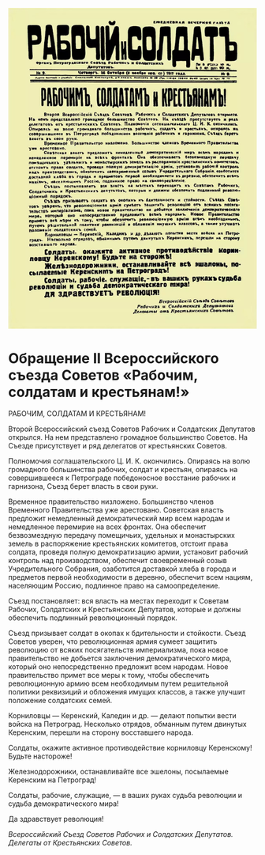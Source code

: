 
![](./img/old/rabochiiISoldat.jpg)


# Обращение II Всероссийского съезда Советов «Рабочим, солдатам и крестьянам!»




РАБОЧИМ, СОЛДАТАМ И КРЕСТЬЯНАМ!





Второй
Всероссийский съезд Советов Рабочих и Солдатских Депутатов открылся. На
нем представлено громадное большинство Советов. На Съезде присутствует и
ряд делегатов от крестьянских Советов.



Полномочия
соглашательского Ц. И. К. окончились. Опираясь на волю громадного
большинства рабочих, солдат и крестьян, опираясь на совершившееся к
Петрограде победоносное восстание рабочих и гарнизона, Съезд берет
власть в свои руки.



Временное правительство низложено.
Большинство членов Временного Правительства уже арестовано. Советская
власть предложит немедленный демократический мир всем народам и
немедленное перемирие на всех фронтах. Она обеспечит безвозмездную
передачу помещичьих, удельных и монастырских земель в распоряжение
крестьянских комитетов, отстоит права солдата, проведя полную
демократизацию армии, установит рабочий контроль над производством,
обеспечит своевременный созыв Учредительного Собрания, озаботится
доставкой хлеба в города и предметов первой необходимости в деревню,
обеспечит всем нациям, населяющим Россию, подлинное право на
самоопределение.



Съезд постановляет: вся власть на местах
переходит к Советам Рабочих, Солдатских и Крестьянских Депутатов,
которые и должны обеспечить подлинный революционный порядок.



Съезд
призывает солдат в окопах к бдительности и стойкости. Съезд Советов
уверен, что революционная армия сумеет защитить революцию от всяких
посягательств империализма, пока новое правительство не добьется
заключения демократического мира, который оно непосредственно предложит
всем народам. Новое правительство примет все меры к тому, чтобы
обеспечить революционную армию всем необходимым путем решительной
политики реквизиций и обложения имущих классов, а также улучшит
положение солдатских семей.



Корниловцы — Керенский, Каледин и др.
— делают попытки вести войска на Петроград. Несколько отрядов, обманным
путем двинутых Керенским, перешли на сторону восставшего народа.



Солдаты, окажите активное противодействие корниловцу Керенскому! Будьте настороже!



Железнодорожники, останавливайте все эшелоны, посылаемые Керенским на Петроград!



Солдаты, рабочие, служащие, — в ваших руках судьба революции и судьба демократического мира!



Да здравствует революция!





*Всероссийский Съезд Советов Рабочих и Солдатских Депутатов. Делегаты от Крестьянских Советов.*
